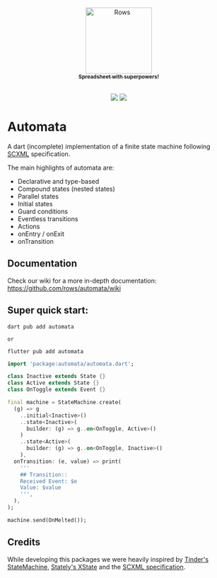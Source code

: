 <p align="center">
  <a href="https://rows.com">
  <br />
  <img src="https://rows.com/media/logo.svg" alt="Rows" width="150"/>
  <br />
    <sub><strong>Spreadsheet with superpowers!</strong></sub>
  <br />
  <br />
  </a>
</p>

<p align="center">
  <a title="Pub" href="https://pub.dev/packages/automata" ><img src="https://img.shields.io/pub/v/automata.svg?style=popout" /></a>
  <a title="Rows lint" href="https://pub.dev/packages/rows_lint" ><img src="https://img.shields.io/badge/Styled%20by-Rows-754F6C?style=popout" /></a>
</p>

# Automata
A dart (incomplete) implementation of a finite state machine following [SCXML](https://www.w3.org/TR/scxml) specification.

The main highlights of automata are:
- Declarative and type-based
- Compound states (nested states)
- Parallel states
- Initial states
- Guard conditions
- Eventless transitions
- Actions
- onEntry / onExit
- onTransition

## Documentation
Check our wiki for a more in-depth documentation: https://github.com/rows/automata/wiki

## Super quick start:

```
dart pub add automata

or

flutter pub add automata
```

```dart
import 'package:automata/automata.dart';

class Inactive extends State {}
class Active extends State {}
class OnToggle extends Event {}

final machine = StateMachine.create(
  (g) => g
    ..initial<Inactive>()
    ..state<Inactive>(
      builder: (g) => g..on<OnToggle, Active>()
    )
    ..state<Active>(
      builder: (g) => g..on<OnToggle, Inactive>()
    ),
  onTransition: (e, value) => print(
    '''
    ## Transition::
    Received Event: $e
    Value: $value
    ''',
  ),
);

machine.send(OnMelted());
```

## Credits
While developing this packages we were heavily inspired by [Tinder's StateMachine](https://github.com/Tinder/StateMachine), [Stately's XState](https://github.com/statelyai/xstate) and the [SCXML specification](https://www.w3.org/TR/scxml).
